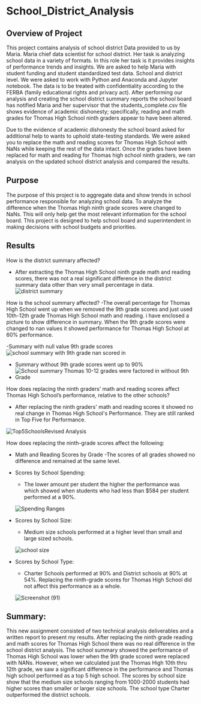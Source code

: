 # School_District_Analysis

## Overview of Project
This project contains analysis of school district Data provided to us by Maria. Maria chief data scientist for school district. Her task is analyzing school data in a variety of formats. In this role her task is it provides insights of performance trends and insights. We are asked to help Maria with student funding and student standardized test data. School and district level. We were asked to work with Python and Anaconda and Jupyter notebook. The data is to be treated with confidentiality according to the FERBA (family educational rights and privacy act). After performing our analysis and creating the school district summary reports the school board has notified Maria and her supervisor that the students_complete.csv file shows evidence of academic dishonesty; specifically, reading and math grades for Thomas High School ninth graders appear to have been altered. 

Due to the evidence of academic dishonesty the school board asked for additional help to wants to uphold state-testing standards. We were asked you to replace the math and reading scores for Thomas High School with NaNs while keeping the rest of the data intact. Once the grades have been replaced for math and reading for Thomas high school ninth graders, we ran analysis on the updated school district analysis and compared the results. 

## Purpose
The purpose of this project is to aggregate data and show trends in school performance responsible for analyzing school data. To analyze the difference when the Thomas High ninth grade scores were changed to NaNs. This will only help get the most relevant information for the school board. This project is designed to help school board and superintendent in making decisions with school budgets and priorities. 

## Results  
How is the district summary affected?
- After extracting the Thomas High School ninth grade math and reading scores, there was not a real significant difference in the district summary data other than very small     percentage in data.
![district summary](https://user-images.githubusercontent.com/94208810/144725302-69f99866-48a1-4b03-81a2-12cd0dd95292.png)

How is the school summary affected?
-The overall percentage for Thomas High School went up when we removed the 9th grade scores and just used 10th-12th grade Thomas High School math and reading. i have enclosed a picture to show difference in summary. When the 9th grade scores were changed to nan values it showed performance for Thomas High School at 60% performance. 

-Summary with null value 9th grade scores
![school summary with 9th grade nan scored in](https://user-images.githubusercontent.com/94208810/144725113-6e95a03b-084e-42ec-8e4b-ae0c2f56dfd7.png)

- Summary without 9th grade scores went up to 90% 
- ![School summary Thomas 10-12 grades were factored in without 9th Grade](https://user-images.githubusercontent.com/94208810/144725054-0aab658d-d93c-40f8-971a-9600a7c96175.png)

How does replacing the ninth graders’ math and reading scores affect Thomas High School’s performance, relative to the other schools?

- After replacing the ninth graders' math and reading scores it showed no real change in Thomas High School's Performance. They are still ranked in Top Five for Performance. 

![Top5SchoolsRevised Analysis](https://user-images.githubusercontent.com/94208810/144724084-07564d32-e6c4-4912-84ad-1684733d6557.png)

How does replacing the ninth-grade scores affect the following:

- Math and Reading Scores by Grade
  -The scores of all grades showed no difference and remained at the same level.

- Scores by School Spending: 
    - The lower amount per student the higher the performance was which showed when students who had less than $584 per student performed at a 90%. 
  
  ![Spending Ranges](https://user-images.githubusercontent.com/94208810/144724588-54a332d1-d410-4077-9329-45de56806ed6.png)

  
- Scores by School Size: 
  - Medium size schools performed at a higher level than small and large sized schools. 
  
  ![school size](https://user-images.githubusercontent.com/94208810/144724562-0a8053ef-2253-4eed-b386-bbecabeb26f4.png)
    
- Scores by School Type: 
  - Charter Schools performed at 90% and District schools at 90% at 54%. Replacing the ninth-grade scores for Thomas High School did not affect this performance as a whole. 
  
  ![Screenshot (91)](https://user-images.githubusercontent.com/94208810/144724375-7b363520-02c2-4124-94a0-cdb2bfdf9dd5.png)

## Summary: 

This new assignment consisted of two technical analysis deliverables and a written report to present my results. After replacing the ninth grade reading and math scores for Thomas High School there was no real difference in the school district analysis. The school summary showed the performance of Thomas High School was lower when the 9th grade scored were replaced with NANs. However, when we calculated just the Thomas High 10th thru 12th grade, we saw a significant difference in the performance and Thomas high school performed as a top 5 high school. The scores by school size show that the medium size schools ranging from 1000-2000 students had higher scores than smaller or larger size schools. The school type Charter outperformed the district schools.
